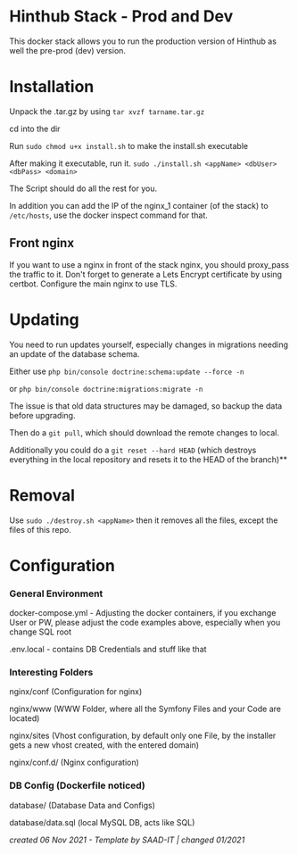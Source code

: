 # Hinthub Stack - Prod and Dev

This docker stack allows you to run the production version of Hinthub as well the pre-prod (dev) version.

# Installation

Unpack the .tar.gz by using `tar xvzf tarname.tar.gz`

cd into the dir

Run `sudo chmod u+x install.sh` to make the install.sh executable

After making it executable, run it. `sudo ./install.sh <appName> <dbUser> <dbPass> <domain>`

The Script should do all the rest for you.

In addition you can add the IP of the nginx_1 container (of the stack) to `/etc/hosts`, use the docker inspect command for that.

## Front nginx

If you want to use a nginx in front of the stack nginx, you should proxy_pass the traffic to it. Don't forget to generate a Lets Encrypt certificate by using certbot. Configure the main nginx to use TLS. 

# Updating

You need to run updates yourself, especially changes in migrations needing an update of the database schema.

Either use `php bin/console doctrine:schema:update --force -n`

or `php bin/console doctrine:migrations:migrate -n`

The issue is that old data structures may be damaged, so backup the data before upgrading.

Then do a `git pull`, which should download the remote changes to local.

Additionally you could do a `git reset --hard HEAD` (which destroys everything in the local repository and resets it to the HEAD of the branch)**



# Removal

Use `sudo ./destroy.sh <appName>` then it removes all the files, except the files of this repo.

# Configuration

### General Environment

docker-compose.yml - Adjusting the docker containers, if you exchange User or PW, please adjust the code examples above, especially when you change SQL root

.env.local - contains DB Credentials and stuff like that

### Interesting Folders

nginx/conf (Configuration for nginx)

nginx/www (WWW Folder, where all the Symfony Files and your Code are located)

nginx/sites (Vhost configuration, by default only one File, by the installer gets a new vhost created, with the entered domain)

nginx/conf.d/ (Nginx configuration)

### DB Config (Dockerfile noticed)

database/ (Database Data and Configs)

database/data.sql (local MySQL DB, acts like SQL)



*created 06 Nov 2021 - Template by SAAD-IT | changed 01/2021*
